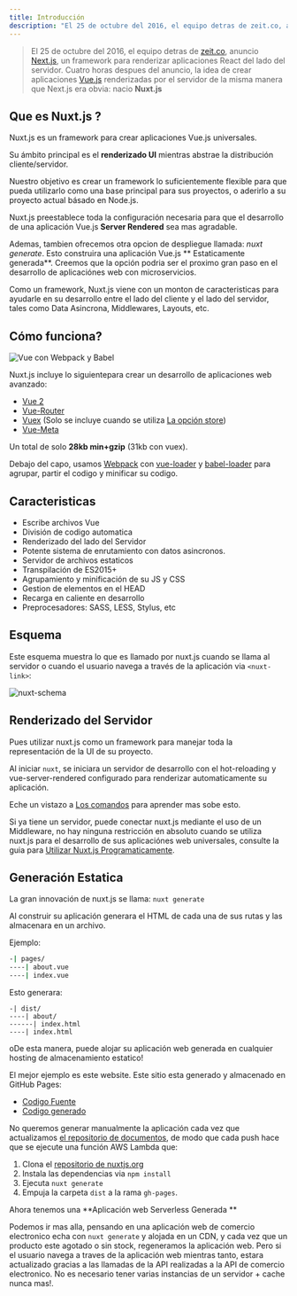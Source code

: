 ```yaml
---
title: Introducción
description: "El 25 de octubre del 2016, el equipo detras de zeit.co, anuncio Next.js, un framework para renderizar aplicaciones React del lado del servidor. Cuatro horas despues del anuncio, la idea de crear aplicaciones Vue.js renderizadas por el servidor de la misma manera que Next.js era obvia: nacio Nuxt.js"
---
```


> El 25 de octubre del 2016, el equipo detras de [zeit.co](https://zeit.co/), anuncio [Next.js](https://zeit.co/blog/next), un framework para renderizar aplicaciones React del lado del servidor. Cuatro horas despues del anuncio, la idea de crear aplicaciones [Vue.js](https://vuejs.org) renderizadas por el servidor de la misma manera que Next.js era obvia: nacio **Nuxt.js**


## Que es Nuxt.js ?

Nuxt.js es un framework para crear aplicaciones Vue.js universales.

Su ámbito principal es el **renderizado UI** mientras abstrae la distribución cliente/servidor.

Nuestro objetivo es crear un framework lo suficientemente flexible para que pueda utilizarlo como una base principal para sus proyectos, o aderirlo a su proyecto actual básado en Node.js.

Nuxt.js preestablece toda la configuración necesaria para que el desarrollo de una aplicación Vue.js **Server Rendered** sea mas agradable.

Ademas, tambien ofrecemos otra opcion de despliegue llamada: *nuxt generate*. Esto construira una aplicación Vue.js ** Estaticamente generada**.
Creemos que la opción podria ser el proximo gran paso en el desarrollo de aplicaciónes web con microservicios.

Como un framework, Nuxt.js viene con un monton de caracteristicas para ayudarle en su desarrollo entre el lado del cliente y el lado del servidor, tales como Data Asincrona, Middlewares, Layouts, etc.

## Cómo funciona?

![Vue con Webpack y Babel](https://i.imgur.com/avEUftE.png)

Nuxt.js incluye lo siguientepara crear un desarrollo de aplicaciones web avanzado:

- [Vue 2](https://github.com/vuejs/vue)
- [Vue-Router](https://github.com/vuejs/vue-router)
- [Vuex](https://github.com/vuejs/vuex) (Solo se incluye cuando se utiliza [La opción store](/guide/vuex-store))
- [Vue-Meta](https://github.com/nuxt/vue-meta)

Un total de solo **28kb min+gzip** (31kb con vuex).

Debajo del capo, usamos [Webpack](https://github.com/webpack/webpack) con [vue-loader](https://github.com/vuejs/vue-loader) y [babel-loader](https://github.com/babel/babel-loader) para agrupar, partir el codigo y minificar su codigo.

## Caracteristicas

- Escribe archivos Vue
- División de codigo automatica
- Renderizado del lado del Servidor
- Potente sistema de enrutamiento con datos asincronos.
- Servidor de archivos estaticos
- Transpilación de ES2015+
- Agrupamiento y minificación de su JS y CSS
- Gestion de elementos en el HEAD
- Recarga en caliente en desarrollo
- Preprocesadores: SASS, LESS, Stylus, etc

## Esquema

Este esquema muestra lo que es llamado por nuxt.js cuando se llama al servidor o cuando el usuario navega a través de la aplicación via `<nuxt-link>`:

![nuxt-schema](/nuxt-schema.svg)

## Renderizado del Servidor

Pues utilizar nuxt.js como un framework para manejar toda la representación de la UI de su proyecto.

Al iniciar `nuxt`, se iniciara un servidor de desarrollo con el hot-reloading y vue-server-rendered configurado para renderizar automaticamente su aplicación.

Eche un vistazo a [Los comandos](/guide/commands) para aprender mas sobe esto.

Si ya tiene un servidor, puede conectar nuxt.js mediante el uso de un Middleware, no hay ninguna restricción en absoluto cuando se utiliza nuxt.js para el desarrollo de sus aplicaciónes web universales, consulte la guia para  [Utilizar Nuxt.js Programaticamente](/api/nuxt).

## Generación Estatica

La gran innovación de nuxt.js se llama: `nuxt generate`

Al construir su aplicación generara el HTML de cada una de sus rutas y las almacenara en un archivo.

Ejemplo:

```bash
-| pages/
----| about.vue
----| index.vue
```

Esto generara:

```
-| dist/
----| about/
------| index.html
----| index.html
```
oDe esta manera, puede alojar su aplicación web generada en cualquier hosting de almacenamiento estatico!

El mejor ejemplo es este website. Este sitio esta generado y almacenado en GitHub Pages:


- [Codigo Fuente](https://github.com/nuxt/nuxtjs.org)
- [Codigo generado](https://github.com/nuxt/nuxtjs.org/tree/gh-pages)

No queremos generar manualmente la aplicación cada vez que actualizamos [el repositorio de documentos](https://github.com/nuxt/docs), de modo que cada push hace que se ejecute una función AWS Lambda que:

1. Clona el [repositorio de nuxtjs.org](https://github.com/nuxt/nuxtjs.org)
2. Instala las dependencias via `npm install`
3. Ejecuta `nuxt generate`
4. Empuja la carpeta `dist` a la rama `gh-pages`.

Ahora tenemos una **Aplicación web Serverless Generada **

Podemos ir mas alla, pensando en una aplicación web de comercio electronico echa con `nuxt generate` y alojada en un CDN, y cada vez que un producto este agotado o sin stock, regeneramos la aplicación web. Pero si el usuario navega a traves de la aplicación web mientras tanto, estara actualizado gracias a las llamadas de la API realizadas a la API de comercio electronico. No es necesario tener varias instancias de un servidor + cache nunca mas!.
